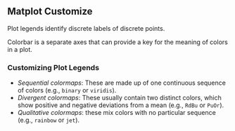 ## Matplot Customize

Plot legends identify discrete labels of discrete points.

Colorbar is a separate axes that can provide a key for the meaning of colors in a plot.


### Customizing Plot Legends

- *Sequential colormaps*: These are made up of one continuous sequence of colors (e.g., ``binary`` or ``viridis``).
- *Divergent colormaps*: These usually contain two distinct colors, which show positive and negative deviations from a mean (e.g., ``RdBu`` or ``PuOr``).
- *Qualitative colormaps*: these mix colors with no particular sequence (e.g., ``rainbow`` or ``jet``).


